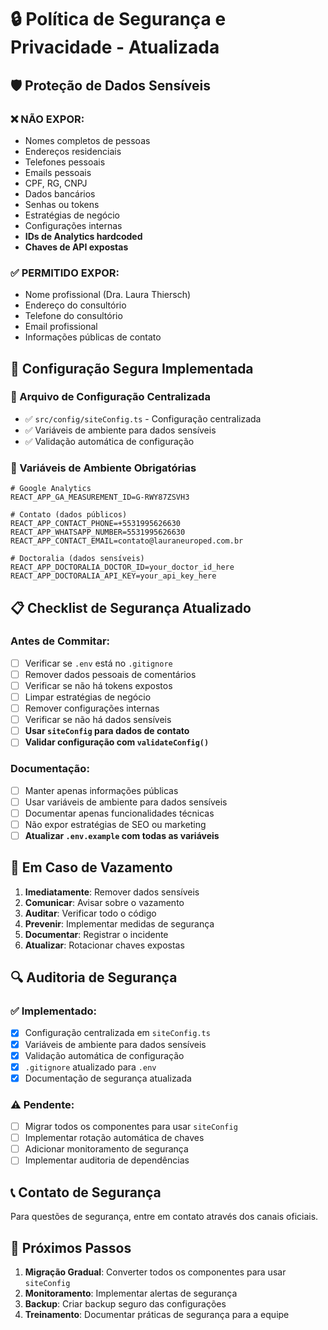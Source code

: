 # 🔒 Política de Segurança e Privacidade - Atualizada

## 🛡️ Proteção de Dados Sensíveis

### ❌ NÃO EXPOR:
- Nomes completos de pessoas
- Endereços residenciais
- Telefones pessoais
- Emails pessoais
- CPF, RG, CNPJ
- Dados bancários
- Senhas ou tokens
- Estratégias de negócio
- Configurações internas
- **IDs de Analytics hardcoded**
- **Chaves de API expostas**

### ✅ PERMITIDO EXPOR:
- Nome profissional (Dra. Laura Thiersch)
- Endereço do consultório
- Telefone do consultório
- Email profissional
- Informações públicas de contato

## 🔧 Configuração Segura Implementada

### 📁 Arquivo de Configuração Centralizada
- ✅ `src/config/siteConfig.ts` - Configuração centralizada
- ✅ Variáveis de ambiente para dados sensíveis
- ✅ Validação automática de configuração

### 🔐 Variáveis de Ambiente Obrigatórias
```env
# Google Analytics
REACT_APP_GA_MEASUREMENT_ID=G-RWY87ZSVH3

# Contato (dados públicos)
REACT_APP_CONTACT_PHONE=+5531995626630
REACT_APP_WHATSAPP_NUMBER=5531995626630
REACT_APP_CONTACT_EMAIL=contato@lauraneuroped.com.br

# Doctoralia (dados sensíveis)
REACT_APP_DOCTORALIA_DOCTOR_ID=your_doctor_id_here
REACT_APP_DOCTORALIA_API_KEY=your_api_key_here
```

## 📋 Checklist de Segurança Atualizado

### Antes de Commitar:
- [ ] Verificar se `.env` está no `.gitignore`
- [ ] Remover dados pessoais de comentários
- [ ] Verificar se não há tokens expostos
- [ ] Limpar estratégias de negócio
- [ ] Remover configurações internas
- [ ] Verificar se não há dados sensíveis
- [ ] **Usar `siteConfig` para dados de contato**
- [ ] **Validar configuração com `validateConfig()`**

### Documentação:
- [ ] Manter apenas informações públicas
- [ ] Usar variáveis de ambiente para dados sensíveis
- [ ] Documentar apenas funcionalidades técnicas
- [ ] Não expor estratégias de SEO ou marketing
- [ ] **Atualizar `.env.example` com todas as variáveis**

## 🚨 Em Caso de Vazamento

1. **Imediatamente**: Remover dados sensíveis
2. **Comunicar**: Avisar sobre o vazamento
3. **Auditar**: Verificar todo o código
4. **Prevenir**: Implementar medidas de segurança
5. **Documentar**: Registrar o incidente
6. **Atualizar**: Rotacionar chaves expostas

## 🔍 Auditoria de Segurança

### ✅ Implementado:
- [x] Configuração centralizada em `siteConfig.ts`
- [x] Variáveis de ambiente para dados sensíveis
- [x] Validação automática de configuração
- [x] `.gitignore` atualizado para `.env`
- [x] Documentação de segurança atualizada

### ⚠️ Pendente:
- [ ] Migrar todos os componentes para usar `siteConfig`
- [ ] Implementar rotação automática de chaves
- [ ] Adicionar monitoramento de segurança
- [ ] Implementar auditoria de dependências

## 📞 Contato de Segurança

Para questões de segurança, entre em contato através dos canais oficiais.

## 🔄 Próximos Passos

1. **Migração Gradual**: Converter todos os componentes para usar `siteConfig`
2. **Monitoramento**: Implementar alertas de segurança
3. **Backup**: Criar backup seguro das configurações
4. **Treinamento**: Documentar práticas de segurança para a equipe 